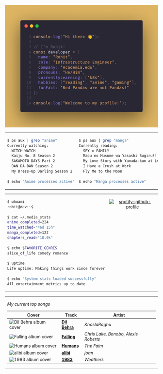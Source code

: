 <div align="center">

![Rohit's GitHub profile intro banner](images/intro.png)

</div>

<table>
<tr>
<td width="50%" valign="top">

```bash
$ ps aux | grep "anime"
Currently watching:
  WITCH WATCH
  Kaiju No. 8 Season 2
  SAKAMOTO DAYS Part 2
  DAN DA DAN Season 2
  My Dress-Up Darling Season 2

$ echo "Anime processes active"
```

</td>
<td width="50%" valign="top">

```bash
$ ps aux | grep "manga"
Currently reading:
  SPY x FAMILY
  Maou no Musume wa Yasashi Sugiru!!
  My Love Story with Yamada-kun at Lv999
  I Have a Crush at Work
  Fly Me to the Moon

$ echo "Manga processes active"
```

</td>
</tr>
</table>

<table>
<tr>
<td width="50%" valign="top">

```bash
$ whoami
rohit@dev:~$

$ cat ~/.media_stats
anime_completed=224
time_watched="46d 15h"
manga_completed=122
chapters_read="10.9k"

$ echo $FAVORITE_GENRES
slice_of_life comedy romance

$ uptime
Life uptime: Making things work since forever

$ echo "System stats loaded successfully"
All entertainment metrics up to date
```

</td>
<td width="50%" valign="top">

<div align="center">

[![spotify-github-profile](https://spotify-github-profile.kittinanx.com/api/view?uid=infernapexavier&cover_image=true&theme=default&show_offline=true&background_color=121212&interchange=true&bar_color=53b14f&bar_color_cover=true)](https://spotify-github-profile.kittinanx.com/api/view?uid=infernapexavier&redirect=true)

</div>

</td>
</tr>
</table>

<table>
<tr>
<td width="100%" valign="top">

*My current top songs*

| Cover | Track | Artist |
|-------|-------|--------|
<img src="https://i.scdn.co/image/ab67616d0000b273e7d1d9a89fbd0ed82571c26b" width="40" height="40" style="border-radius: 4px;" alt="Dil Behra album cover"> | **[Dil Behra](https://open.spotify.com/track/6CNvkLUbOVTTwvtyAEPtmR)** | *KhoslaRaghu*
<img src="https://i.scdn.co/image/ab67616d0000b273eef1231340b1f14dde4816f0" width="40" height="40" style="border-radius: 4px;" alt="Falling album cover"> | **[Falling](https://open.spotify.com/track/5LRyR8eIg7fSlH3GsdFqEi)** | *Chris Lake, Bonobo, Alexis Roberts*
<img src="https://i.scdn.co/image/ab67616d0000b27353c8cfd4455dd731301d55ca" width="40" height="40" style="border-radius: 4px;" alt="Humans album cover"> | **[Humans](https://open.spotify.com/track/0aubGuvu0FkCCHIRroTS8e)** | *The Faim*
<img src="https://i.scdn.co/image/ab67616d0000b273d51f326f48c94a85dcd7090f" width="40" height="40" style="border-radius: 4px;" alt="alibi album cover"> | **[alibi](https://open.spotify.com/track/4zRfL2F7yb46p0KU4modG4)** | *joan*
<img src="https://i.scdn.co/image/ab67616d0000b273861da3aeff234f966aec642f" width="40" height="40" style="border-radius: 4px;" alt="1983 album cover"> | **[1983](https://open.spotify.com/track/2lLjpcluDaI7R2IQFvN0c6)** | *Weathers*

</td>
</tr>
</table>